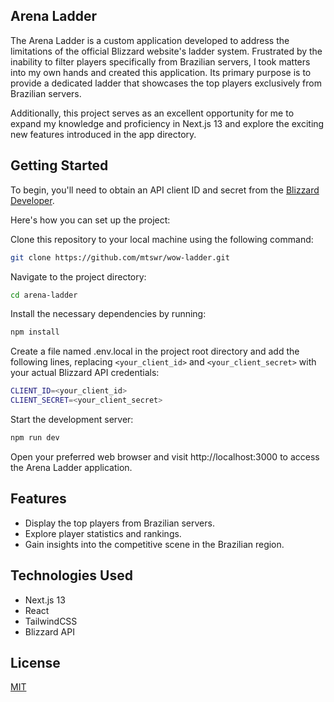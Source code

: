 ## Arena Ladder

The Arena Ladder is a custom application developed to address the limitations of the official Blizzard website's ladder system. Frustrated by the inability to filter players specifically from Brazilian servers, I took matters into my own hands and created this application. Its primary purpose is to provide a dedicated ladder that showcases the top players exclusively from Brazilian servers.

Additionally, this project serves as an excellent opportunity for me to expand my knowledge and proficiency in Next.js 13 and explore the exciting new features introduced in the app directory.

## Getting Started
To begin, you'll need to obtain an API client ID and secret from the [Blizzard Developer]("https://develop.battle.net/").

Here's how you can set up the project:

Clone this repository to your local machine using the following command:
```bash
git clone https://github.com/mtswr/wow-ladder.git
```
Navigate to the project directory:
```bash
cd arena-ladder
```
Install the necessary dependencies by running:
```bash
npm install
```
Create a file named .env.local in the project root directory and add the following lines, replacing `<your_client_id>` and `<your_client_secret>` with your actual Blizzard API credentials:
```bash
CLIENT_ID=<your_client_id>
CLIENT_SECRET=<your_client_secret>
```
Start the development server:
```bash
npm run dev
```

Open your preferred web browser and visit http://localhost:3000 to access the Arena Ladder application.

## Features
- Display the top players from Brazilian servers.
- Explore player statistics and rankings.
- Gain insights into the competitive scene in the Brazilian region.

## Technologies Used
- Next.js 13
- React
- TailwindCSS
- Blizzard API

## License

[MIT](https://choosealicense.com/licenses/mit/)